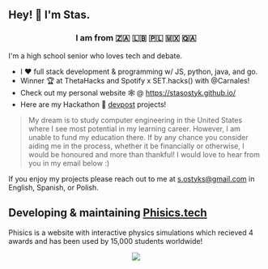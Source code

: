 ## Hey! 👾 I'm Stas.

### <p align="center"> I am from 🇿🇦 🇱🇧 🇵🇱 🇲🇽 🇶🇦</p>

I'm a high school senior who loves tech and debate.


* I ❤️ full stack development & programming w/ JS, python, java, and go.
* Winner 🏆 at ThetaHacks and Spotify x SET.hacks() with @Carnales!
* Check out my personal website 🕸️ @ https://stasostyk.github.io/ 
* Here are my Hackathon 🏅 [devpost](https://devpost.com/stasostyk) projects!

> My dream is to study computer engineering in the United States where I see most potential in my learning career. However, I am unable to fund my education there. If by any chance you consider aiding me in the process, whether it be financially or otherwise, I would be honoured and more than thankful! I would love to hear from you in my email below :)

If you enjoy my projects please reach out to me at <a href="mailto:s.ostyks@gmail.com">s.ostyks@gmail.com</a> in English, Spanish, or Polish.

## Developing & maintaining [Phisics.tech](https://phisics.tech) 
Phisics is a website with interactive physics simulations which recieved 4 awards and has been used by 15,000 students worldwide!  

<!-- 
![StasOstyk's GitHub stats](https://github-readme-stats.vercel.app/api?username=stasostyk&theme=react&show_icons=true)
 -->
 
<p align="center">
  <img src="https://github-readme-stats.vercel.app/api?username=stasostyk&theme=react&show_icons=true">
</p>
